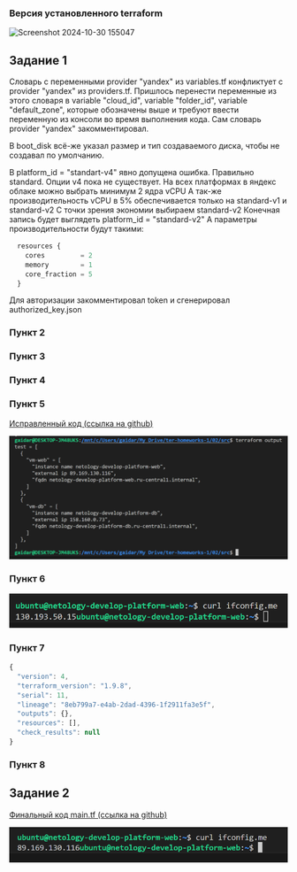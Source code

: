 ### Версия установленного terraform

![Screenshot 2024-10-30 155047](https://github.com/user-attachments/assets/ffd8717e-d155-40ce-831e-61ec8efb55aa)

## Задание 1

Словарь с переменными provider "yandex" из variables.tf конфликтует с provider "yandex" из providers.tf. Пришлось перенести переменные из этого словаря в variable "cloud_id", variable "folder_id", variable "default_zone", которые обозначены выше и требуют ввести переменную из консоли во время выполнения кода. Сам словарь provider "yandex" закомментировал.

В boot_disk всё-же указал размер и тип создаваемого диска, чтобы не создавал по умолчанию.

В platform_id = "standart-v4" явно допущена ошибка. Правильно standard. Опции v4 пока не существует.
На всех платформах в яндекс облаке можно выбрать минимум 2 ядра vCPU
А так-же производительность vCPU в 5% обеспечивается только на standard-v1 и standard-v2
С точки зрения экономии выбираем standard-v2
Конечная запись будет выглядеть platform_id = "standard-v2"
А параметры производительности будут такими:
```js
  resources {
    cores         = 2
    memory        = 1
    core_fraction = 5
  }
```

Для авторизации закомментировал token и сгенерировал authorized_key.json

### Пункт 2


### Пункт 3


### Пункт 4


### Пункт 5

[Исправленный код (ссылка на github)](https://github.com/gaidarvu/ter-homeworks/blob/main/01/src/main.tf)

![alt text](image.png)

### Пункт 6


![alt text](image-1.png)

### Пункт 7

```js
{
  "version": 4,
  "terraform_version": "1.9.8",
  "serial": 11,
  "lineage": "8eb799a7-e4ab-2dad-4396-1f2911fa3e5f",
  "outputs": {},
  "resources": [],
  "check_results": null
}
```

### Пункт 8


## Задание 2

[Финальный код main.tf (ссылка на github)](https://github.com/gaidarvu/ter-homeworks/blob/main/01/src_ycloud/main.tf)

![alt text](image-3.png)